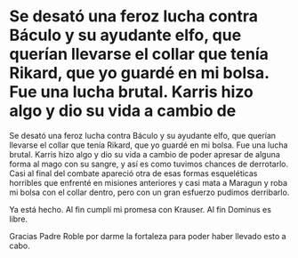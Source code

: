 # Se desató una feroz lucha contra Báculo y su ayudante elfo, que querían llevarse el collar que tenía Rikard, que yo guardé en mi bolsa. Fue una lucha brutal. Karris hizo algo y dio su vida a cambio de

Se desató una feroz lucha contra Báculo y su ayudante elfo, que querían llevarse el collar que tenía Rikard, que yo guardé en mi bolsa. Fue una lucha brutal. Karris hizo algo y dio su vida a cambio de poder apresar de alguna forma al mago con su sangre, y así es como tuvimos chances de derrotarlo. Casi al final del combate apareció otra de esas formas esqueléticas horribles que enfrenté en misiones anteriores y casi mata a Maragun y roba mi bolsa con el collar dentro, pero con un gran esfuerzo pudimos derribarlo.

Ya está hecho. Al fin cumplí mi promesa con Krauser. Al fin Dominus es libre. 

Gracias Padre Roble por darme la fortaleza para poder haber llevado esto a cabo.

